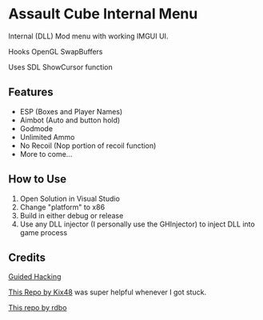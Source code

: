 # Assault Cube Internal Menu
Internal (DLL) Mod menu with working IMGUI UI.

Hooks OpenGL SwapBuffers

Uses SDL ShowCursor function

## Features
- ESP (Boxes and Player Names)
- Aimbot (Auto and button hold)
- Godmode
- Unlimited Ammo
- No Recoil (Nop portion of recoil function)
- More to come...

## How to Use
1. Open Solution in Visual Studio
2. Change "platform" to x86
3. Build in either debug or release
4. Use any DLL injector (I personally use the GHInjector) to inject DLL into game process

## Credits
[Guided Hacking]("https://guidedhacking.com/")

[This Repo by Kix48](https://github.com/Kix48/AssaultCube-Internal) was super helpful whenever I got stuck.

[This repo by rdbo](https://github.com/rdbo/AssaultCube-Multihack)